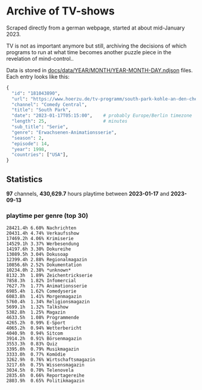 # Archive of TV-shows

Scraped directly from a german webpage, started at about mid-January 2023.

TV is not as important anymore but still, archiving the decisions of which programs to run at what time
becomes another puzzle piece in the revelation of mind-control.. 

Data is stored in [docs/data/YEAR/MONTH/YEAR-MONTH-DAY.ndjson](docs/data/) files. 
Each entry looks like this:

```python
{
  "id": "181043890", 
  "url": "https://www.hoerzu.de/tv-programm/south-park-kohle-an-den-chefkoch/bid_181043890/", 
  "channel": "Comedy Central", 
  "title": "South Park", 
  "date": "2023-01-17T05:15:00",    # probably Europe/Berlin timezone 
  "length": 25,                     # minutes 
  "sub_title": "Serie", 
  "genre": "Erwachsenen-Animationsserie", 
  "season": 2, 
  "episode": 14, 
  "year": 1998, 
  "countries": ["USA"],
}
```

## Statistics

**97** channels, **430,629.7** hours playtime between **2023-01-17** and **2023-09-13**


### playtime per genre (top 30)

    28421.4h 6.60% Nachrichten
    20431.4h 4.74% Verkaufsshow
    17469.2h 4.06% Krimiserie
    14529.1h 3.37% Werbesendung
    14197.6h 3.30% Dokureihe
    13089.5h 3.04% Dokusoap
    12399.4h 2.88% Regionalmagazin
    10856.6h 2.52% Dokumentation
    10234.0h 2.38% *unknown*
    8132.3h  1.89% Zeichentrickserie
    7858.3h  1.82% Infomercial
    7627.7h  1.77% Animationsserie
    6985.4h  1.62% Comedyserie
    6083.8h  1.41% Morgenmagazin
    5760.4h  1.34% Religionsmagazin
    5699.1h  1.32% Talkshow
    5382.8h  1.25% Magazin
    4633.5h  1.08% Programmende
    4265.2h  0.99% E-Sport
    4065.2h  0.94% Wetterbericht
    4040.9h  0.94% Sitcom
    3914.2h  0.91% Börsenmagazin
    3553.3h  0.83% Quiz
    3395.0h  0.79% Musikmagazin
    3333.0h  0.77% Komödie
    3262.9h  0.76% Wirtschaftsmagazin
    3217.6h  0.75% Wissensmagazin
    3034.5h  0.70% Telenovela
    2835.6h  0.66% Reportagereihe
    2803.9h  0.65% Politikmagazin
